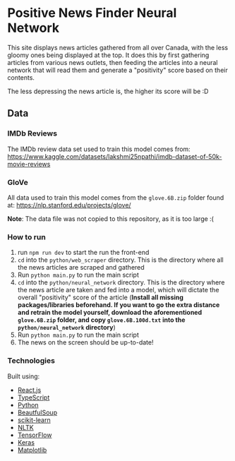 # Positive News Finder Neural Network

This site displays news articles gathered from all over Canada, with the less gloomy ones being displayed at the top. It does this by first gathering articles from various news outlets, then feeding the articles into a neural network that will read them and generate a "positivity" score based on their contents.

The less depressing the news article is, the higher its score will be :D

## Data

### IMDb Reviews

The IMDb review data set used to train this model comes from:
https://www.kaggle.com/datasets/lakshmi25npathi/imdb-dataset-of-50k-movie-reviews

### GloVe

All data used to train this model comes from the `glove.6B.zip` folder found at:
https://nlp.stanford.edu/projects/glove/

**Note**: The data file was not copied to this repository, as it is too large :(

### How to run

1. run `npm run dev` to start the run the front-end
2. `cd` into the `python/web_scraper` directory. This is the directory where all the news articles are scraped and gathered
3. Run `python main.py` to run the main script
4. `cd` into the `python/neural_network` directory. This is the directory where the news article are taken and fed into a model, which will dictate the overall "positivity" score of the article (**Install all missing packages/libraries beforehand. If you want to go the extra distance and retrain the model yourself, download the aforementioned `glove.6B.zip` folder, and copy `glove.6B.100d.txt` into the `python/neural_network` directory**)
5. Run `python main.py` to run the main script
6. The news on the screen should be up-to-date!

### Technologies

Built using:

- [React.js](https://react.dev/)
- [TypeScript](https://www.typescriptlang.org/)
- [Python](https://www.python.org/)
- [BeautfulSoup](https://pypi.org/project/beautifulsoup4/)
- [scikit-learn](https://scikit-learn.org/stable/)
- [NLTK](https://www.nltk.org/)
- [TensorFlow](https://www.tensorflow.org/)
- [Keras](https://keras.io/)
- [Matplotlib](https://matplotlib.org/)
